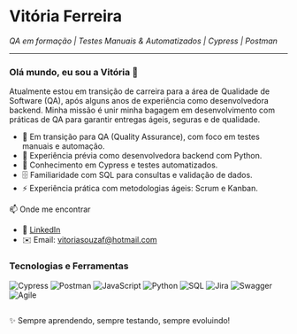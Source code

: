 # Vitória Ferreira
*QA em formação | Testes Manuais & Automatizados | Cypress | Postman*

---

### Olá mundo, eu sou a Vitória 👋

Atualmente estou em transição de carreira para a área de Qualidade de Software (QA), após alguns anos de experiência como desenvolvedora backend. Minha missão é unir minha bagagem em desenvolvimento com práticas de QA para garantir entregas ágeis, seguras e de qualidade.

- 🎯 Em transição para QA (Quality Assurance), com foco em testes manuais e automação.
- 🐍 Experiência prévia como desenvolvedora backend com Python.
- 🧪 Conhecimento em Cypress e testes automatizados.
- 🗄️ Familiaridade com SQL para consultas e validação de dados.
- ⚡ Experiência prática com metodologias ágeis: Scrum e Kanban.

📫 Onde me encontrar

- 💼 [LinkedIn](www.linkedin.com/in/vitória-ferreira-132a271a0)
- ✉️ Email: vitoriasouzaf@hotmail.com

### Tecnologias e Ferramentas

![Cypress](https://img.shields.io/badge/-Cypress-ffffff?style=for-the-badge&logo=cypress&logoColor=green)
![Postman](https://img.shields.io/badge/Postman-FF6C37?style=for-the-badge&logo=postman&logoColor=white)
![JavaScript](https://img.shields.io/badge/JavaScript-F7DF1E?style=for-the-badge&logo=javascript&logoColor=black)
![Python](https://img.shields.io/badge/Python-3776AB?style=for-the-badge&logo=python&logoColor=yellow)
![SQL](https://img.shields.io/badge/SQL-025E8C?style=for-the-badge&logo=microsoft-sql-server&logoColor=white)
![Jira](https://img.shields.io/badge/Jira-0052CC?style=for-the-badge&logo=jira&logoColor=white)
![Swagger](https://img.shields.io/badge/-Swagger-85EA2D?style=for-the-badge&logo=swagger&logoColor=black)
![Agile](https://img.shields.io/badge/Agile-Scrum_&_Kanban-blue?style=for-the-badge)

##

✨ Sempre aprendendo, sempre testando, sempre evoluindo!
